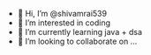 - 👋 Hi, I’m @shivamrai539
- 👀 I’m interested in coding 
- 🌱 I’m currently learning java + dsa
- 💞️ I’m looking to collaborate on ...

<!---
shivamrai539/shivamrai539 is a ✨ special ✨ repository because its `README.md` (this file) appears on your GitHub profile.
You can click the Preview link to take a look at your changes.
--->
